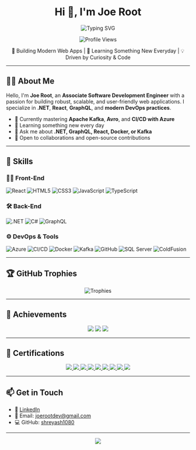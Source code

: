 <h1 align="center">Hi 👋, I'm Joe Root</h1>

<p align="center">
  <img src="https://readme-typing-svg.demolab.com?font=Fira+Code&pause=1000&width=435&lines=Software+Engineer;Full-Stack+Developer;GraphQL+%7C+.NET+%7C+React;Azure+CI%2FCD+%7C+Kafka+%7C+Avro+%7C+SQL+%7C+EF+Core" alt="Typing SVG" />
</p>

<p align="center">
  <img src="https://komarev.com/ghpvc/?username=shreyash1080&label=Profile%20views&color=0e75b6&style=flat" alt="Profile Views" />
</p>

<p align="center">
  🚀 Building Modern Web Apps | 🧠 Learning Something New Everyday | 💡 Driven by Curiosity & Code
</p>

---

## 👨‍💻 About Me

Hello, I'm **Joe Root**, an **Associate Software Development Engineer** with a passion for building robust, scalable, and user-friendly web applications. I specialize in **.NET**, **React**, **GraphQL**, and **modern DevOps practices**.

- 🔭 Currently mastering **Apache Kafka**, **Avro**, and **CI/CD with Azure**
- 🧠 Learning something new every day
- 💬 Ask me about **.NET, GraphQL, React, Docker, or Kafka**
- 🤝 Open to collaborations and open-source contributions

---

## 🚀 Skills

### 👨‍🎨 Front-End  
![React](https://img.shields.io/badge/ReactJS-20232A?style=flat-square&logo=react&logoColor=61DAFB)
![HTML5](https://img.shields.io/badge/HTML5-E34F26?style=flat-square&logo=html5&logoColor=white)
![CSS3](https://img.shields.io/badge/CSS3-1572B6?style=flat-square&logo=css3&logoColor=white)
![JavaScript](https://img.shields.io/badge/JavaScript-F7DF1E?style=flat-square&logo=javascript&logoColor=black)
![TypeScript](https://img.shields.io/badge/TypeScript-3178C6?style=flat-square&logo=typescript&logoColor=white)

### 🛠️ Back-End  
![.NET](https://img.shields.io/badge/.NET-512BD4?style=flat-square&logo=dotnet&logoColor=white)
![C#](https://img.shields.io/badge/CSharp-239120?style=flat-square&logo=csharp&logoColor=white)
![GraphQL](https://img.shields.io/badge/GraphQL-E10098?style=flat-square&logo=graphql&logoColor=white)

### ⚙️ DevOps & Tools  
![Azure](https://img.shields.io/badge/Azure-0078D4?style=flat-square&logo=microsoftazure&logoColor=white)
![CI/CD](https://img.shields.io/badge/CI/CD-YAML-blue?style=flat-square)
![Docker](https://img.shields.io/badge/Docker-2496ED?style=flat-square&logo=docker&logoColor=white)
![Kafka](https://img.shields.io/badge/Kafka-231F20?style=flat-square&logo=apachekafka&logoColor=white)
![GitHub](https://img.shields.io/badge/GitHub-181717?style=flat-square&logo=github&logoColor=white)
![SQL Server](https://img.shields.io/badge/SQL%20Server-CC2927?style=flat-square&logo=microsoftsqlserver&logoColor=white)
![ColdFusion](https://img.shields.io/badge/ColdFusion-0F7597?style=flat-square)

---

## 🏆 GitHub Trophies

<p align="center">
  <img src="https://github-profile-trophy.vercel.app/?username=shreyash1080&theme=radical&row=2&column=3&margin-w=15&margin-h=15" alt="Trophies" />
</p>

---

## 🥇 Achievements

<p align="center">
  <img src="https://img.shields.io/badge/Achievement-Pull%20Shark%20×2-blue?style=for-the-badge&logo=github" />
  <img src="https://img.shields.io/badge/Achievement-YOLO%20×2-red?style=for-the-badge&logo=github" />
  <img src="https://img.shields.io/badge/Achievement-Quickdraw-orange?style=for-the-badge&logo=github" />
</p>

---

## 📜 Certifications

<p align="center">
  <a href="https://codedamn.com/certificate/verify/edbc712d6471fad0c780da1ffa56c8b208fb0cf9" target="_blank">
    <img src="https://img.shields.io/badge/Codedamn-Project%20Completion-blueviolet?style=for-the-badge&logo=vercel" />
  </a>
  <a href="https://codedamn.com/certificate/verify/9abcc19b8dfd2fce467dc06808b45f5a88124265" target="_blank">
    <img src="https://img.shields.io/badge/Codedamn-JS%20Beginner-brightgreen?style=for-the-badge&logo=javascript" />
  </a>
  <a href="https://drive.google.com/file/d/1k0UnRcCaUPd3kY0ppQYyfHBFup6YWaiE/view" target="_blank">
    <img src="https://img.shields.io/badge/ColdFusion%20%7C%20Web%20Dev-orange?style=for-the-badge&logo=adobe" />
  </a>
  <a href="https://www.coursera.org/account/accomplishments/verify/XAHXEH7PYNZJ" target="_blank">
    <img src="https://img.shields.io/badge/Coursera-AI%20For%20Everyone-lightgrey?style=for-the-badge&logo=coursera" />
  </a>
  <a href="https://www.hackerrank.com/certificates/77d4d1a1947b" target="_blank">
    <img src="https://img.shields.io/badge/HackerRank-SQL%20Intermediate-brightgreen?style=for-the-badge&logo=hackerrank" />
  </a>
  <a href="https://www.coursera.org/account/accomplishments/verify/D2RDKB46C6QU" target="_blank">
    <img src="https://img.shields.io/badge/Coursera-Git%20%26%20GitHub-blue?style=for-the-badge&logo=github" />
  </a>
  <a href="https://drive.google.com/file/d/1qCFD-u8FHTaFQ_ZAH7NdbhQYFk_L3MUU/view" target="_blank">
    <img src="https://img.shields.io/badge/IBM-Git%20%26%20GitHub%20Certified-lightblue?style=for-the-badge&logo=ibm" />
  </a>
  <a href="https://drive.google.com/file/d/14ecQZ_a8tH5SzPFRgvUndR8QshkQIl8S/view" target="_blank">
    <img src="https://img.shields.io/badge/Microsoft-AZ%2D900%20Certified-blue?style=for-the-badge&logo=microsoft" />
  </a>
  <a href="https://drive.google.com/file/d/1wDyz30HiSBSdt7UBdgV6MSPIgLusm0KO/view" target="_blank">
    <img src="https://img.shields.io/badge/Microsoft-Power%20Platform%20Certified-ff69b4?style=for-the-badge&logo=powerbi" />
  </a>
</p>

---

## 📫 Get in Touch

- 🔗 [LinkedIn](https://www.linkedin.com/in/joe-root-4320a2192/)
- 📧 Email: [joerootdev@gmail.com](mailto:joerootdev@gmail.com)
- 💻 GitHub: [shreyash1080](https://github.com/shreyash1080)

---

<p align="center">
  <img src="https://github-readme-streak-stats.herokuapp.com/?user=shreyash1080&theme=tokyonight" />
</p>
